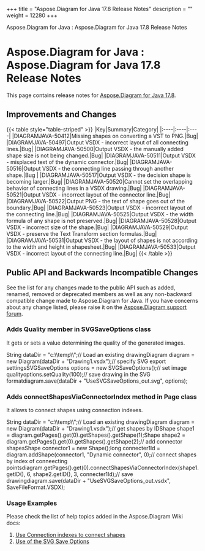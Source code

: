 +++
title = "Aspose.Diagram for Java 17.8 Release Notes" 
description = "" 
weight = 12280 
+++

Aspose.Diagram for Java : Aspose.Diagram for Java 17.8 Release Notes  

# Aspose.Diagram for Java : Aspose.Diagram for Java 17.8 Release Notes


This page contains release notes for [Aspose.Diagram for Java 17.8](http://maven.aspose.com/repository/simple/ext-release-local/com/aspose/aspose-diagram/17.8/).

## Improvements and Changes

{{< table style="table-striped" >}}
|Key|Summary|Category|
|:----|:----|:----|
|DIAGRAMJAVA-50412|Missing shapes on converting a VST to PNG.|Bug|
|DIAGRAMJAVA-50497|Output VSDX - incorrect layout of all connecting lines.|Bug|
|DIAGRAMJAVA-50500|Output VSDX - the manually added shape size is not being changed.|Bug|
|DIAGRAMJAVA-50511|Output VSDX - misplaced text of the dynamic connector.|Bug|
|DIAGRAMJAVA-50516|Output VSDX - the connecting line passing through another shape.|Bug |
|DIAGRAMJAVA-50517|Output VSDX - the decision shape is becoming larger.|Bug|
|DIAGRAMJAVA-50520|Cannot set the overlapping behavior of connecting lines in a VSDX drawing.|Bug|
|DIAGRAMJAVA-50521|Output VSDX - incorrect layout of the connector line.|Bug|
|DIAGRAMJAVA-50522|Output PNG - the text of shape goes out of the boundary.|Bug|
|DIAGRAMJAVA-50523|Output VSDX - incorrect layout of the connecting line.|Bug|
|DIAGRAMJAVA-50525|Output VSDX - the width formula of any shape is not preserved.|Bug|
|DIAGRAMJAVA-50528|Output VSDX - incorrect size of the shape.|Bug|
|DIAGRAMJAVA-50529|Output VSDX - preserve the Text Transform section formulas.|Bug|
|DIAGRAMJAVA-50531|Output VSDX - the layout of shapes is not according to the width and height in shapesheet.|Bug|
|DIAGRAMJAVA-50533|Output VSDX - incorrect layout of the connecting line.|Bug|
{{< /table >}}

## Public API and Backwards Incompatible Changes

See the list for any changes made to the public API such as added, renamed, removed or deprecated members as well as any non-backward compatible change made to Aspose.Diagram for Java. If you have concerns about any change listed, please raise it on the [Aspose.Diagram support forum](http://www.aspose.com/community/forums/aspose.diagram-product-family/489/showforum.aspx).

### Adds Quality member in SVGSaveOptions class 

It gets or sets a value determining the quality of the generated images.

String dataDir = "c:\\\\temp\\\\";// Load an existing drawingDiagram diagram = new Diagram(dataDir + "Drawing1.vsdx");// specify SVG export settingsSVGSaveOptions options = new SVGSaveOptions();// set image qualityoptions.setQuality(100);// save drawing in the SVG formatdiagram.save(dataDir + "UseSVGSaveOptions\_out.svg", options);

### Adds connectShapesViaConnectorIndex method in Page class

It allows to connect shapes using connection indexes.

String dataDir = "c:\\\\temp\\\\";// Load an existing drawingDiagram diagram = new Diagram(dataDir + "Drawing1.vsdx");// get shapes by IDShape shape1 = diagram.getPages().get(0).getShapes().getShape(1);Shape shape2 = diagram.getPages().get(0).getShapes().getShape(2);// add connector shapesShape connector1 = new Shape();long connecter1Id = diagram.addShape(connector1, "Dynamic connector", 0);// connect shapes by index of conneecting pointsdiagram.getPages().get(0).connectShapesViaConnectorIndex(shape1.getID(), 6, shape2.getID(), 3, connecter1Id);// save drawingdiagram.save(dataDir + "UseSVGSaveOptions\_out.vsdx", SaveFileFormat.VSDX);

### Usage Examples

Please check the list of help topics added in the Aspose.Diagram Wiki docs: 

1.  [Use Connection indexes to connect shapes](https://docs2.aspose.com/diagram/java/developerguide/workingwithshapes/working+with+visio+shape+data#workingwithvisioshapedata-useconnectionindexestoconnectshapes)
2.  [Use of the SVG Save Options](https://docs2.aspose.com/diagram/java/developerguide/loadingsavingandconverting/save+a+visio+drawing+to+pdf+html+and+other+formats#saveavisiodrawingtopdf,htmlandotherformats-useofthesvgsaveoptions)

